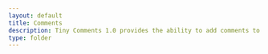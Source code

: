 ```yaml
---
layout: default
title: Comments
description: Tiny Comments 1.0 provides the ability to add comments to the content and collaborate with other users for content editing.
type: folder
---
```


